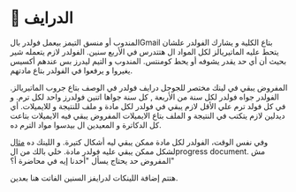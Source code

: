 # 📂 الدرايف

المندوب أو منسق التيمز بيعمل فولدر بالGmail بتاع الكلية و يشارك الفولدر علشان يتحط عليه الماتيريالز لكل المواد ال هتتدرس في الأربع سنين. الفولدر لازم يتعمله شير بحيث أن أي حد يقدر يشوفه أو يحط كومنتس. المندوب و التيم ليدرز بس عندهم أكسيس يغيروا و يرفعوا في الفولدر بتاع مادتهم.

المفروض يبقي في لينك مختصر للجوجل درايف فولدر في الوصف بتاع جروب الماتيريالز. الفولدر جواه فولدر لكل سنة من الأربعة , كل سنة جواها اتنين فولدرز واحد لكل ترم. و في كل فولد ترم علي الأقل لازم يبقي في فولدر لكل مادة و ملف للنتيجة و للايميلات. أي ديدلين لازم يتكتب في النتيجة و الملف بتاع الايميلات المفروض يبقي فيه الايميلات بتاعت كل الدكاترة و المعيدين ال بيدسوا مواد الترم ده. 

وفي نفس الوقت، الفولدر لكل مادة ممكن يبقي ليه أشكال كتيرة. و اللينك ده [مثال](https://drive.google.com/drive/u/1/folders/1xX7i8WfnxVCHv1sH6U5smRfJek846hgB) لشكل ممكن يبقي عليه فولدر مادة. خلي بالك من الprogress document. مش المفروض حد يحتاج يسأل "أخدنا إيه في محاضرة أ؟"

هتتم إضافة اللينكات لدرايفز السنين الفاتت هنا بعدين.
